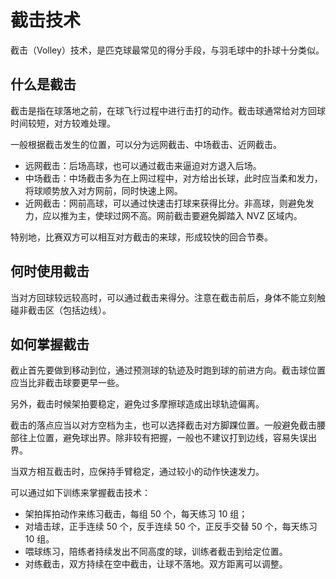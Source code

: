 # 截击技术

截击（Volley）技术，是匹克球最常见的得分手段，与羽毛球中的扑球十分类似。

## 什么是截击

截击是指在球落地之前，在球飞行过程中进行击打的动作。截击球通常给对方回球时间较短，对方较难处理。

一般根据截击发生的位置，可以分为远网截击、中场截击、近网截击。

* 远网截击：后场高球，也可以通过截击来逼迫对方退入后场。
* 中场截击：中场截击多为在上网过程中，对方给出长球，此时应当柔和发力，将球顺势放入对方网前，同时快速上网。
* 近网截击：网前高球，可以通过快速击打球来获得比分。非高球，则避免发力，应以推为主，使球过网不高。网前截击要避免脚踏入 NVZ 区域内。

特别地，比赛双方可以相互对方截击的来球，形成较快的回合节奏。

## 何时使用截击

当对方回球较远较高时，可以通过截击来得分。注意在截击前后，身体不能立刻触碰非截击区（包括边线）。

## 如何掌握截击

截止首先要做到移动到位，通过预测球的轨迹及时跑到球的前进方向。截击球位置应当比非截击球要更早一些。

另外，截击时候架拍要稳定，避免过多摩擦球造成出球轨迹偏离。

截击的落点应当以对方空档为主，也可以选择截击对方脚踝位置。一般避免截击腰部往上位置，避免球出界。除非较有把握，一般也不建议打到边线，容易失误出界。

当双方相互截击时，应保持手臂稳定，通过较小的动作快速发力。

可以通过如下训练来掌握截击技术：

* 架拍挥拍动作来练习截击，每组 50 个，每天练习 10 组；
* 对墙击球，正手连续 50 个，反手连续 50 个，正反手交替 50 个，每天练习 10 组。
* 喂球练习，陪练者持续发出不同高度的球，训练者截击到给定位置。
* 对练截击，双方持续在空中截击，让球不落地。双方距离可以调整。
